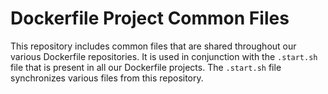 # Dockerfile Project Common Files

This repository includes common files that are shared throughout our various Dockerfile repositories. It is used in conjunction with the `.start.sh` file that is present in all our Dockerfile projects. The `.start.sh` file synchronizes various files from this repository.

